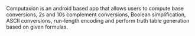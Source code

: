 Computaxion is an android based app that allows users to compute base conversions, 2s and 10s complement conversions, Boolean simplification, ASCII conversions, run-length encoding and perform truth table generation based on given formulas.
